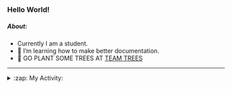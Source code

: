 ### Hello World!

##### About:
- Currently I am a student.
- 🌱 I’m learning how to make better documentation.
- 🌱 GO PLANT SOME TREES AT [TEAM TREES](https://teamtrees.org/)

---
<details>
  <summary>:zap: My Activity:</summary>
  
<!--START_SECTION:waka-->
![Code Time](http://img.shields.io/badge/Code%20Time-1%2C135%20hrs%2037%20mins-blue)

**I'm a Night 🦉** 

```text
🌞 Morning                1271 commits        ██░░░░░░░░░░░░░░░░░░░░░░░   08.79 % 
🌆 Daytime                5237 commits        █████████░░░░░░░░░░░░░░░░   36.22 % 
🌃 Evening                4160 commits        ███████░░░░░░░░░░░░░░░░░░   28.77 % 
🌙 Night                  3792 commits        ███████░░░░░░░░░░░░░░░░░░   26.22 % 
```
📅 **I'm Most Productive on Wednesday** 

```text
Monday                   2215 commits        ████░░░░░░░░░░░░░░░░░░░░░   15.32 % 
Tuesday                  1839 commits        ███░░░░░░░░░░░░░░░░░░░░░░   12.72 % 
Wednesday                3366 commits        ██████░░░░░░░░░░░░░░░░░░░   23.28 % 
Thursday                 1738 commits        ███░░░░░░░░░░░░░░░░░░░░░░   12.02 % 
Friday                   1397 commits        ██░░░░░░░░░░░░░░░░░░░░░░░   09.66 % 
Saturday                 1306 commits        ██░░░░░░░░░░░░░░░░░░░░░░░   09.03 % 
Sunday                   2599 commits        ████░░░░░░░░░░░░░░░░░░░░░   17.97 % 
```


📊 **This Week I Spent My Time On** 

```text
🔥 Editors: 
VS Code                  3 hrs 32 mins       █████████████████████████   100.00 % 

🐱‍💻 Projects: 
praise                   2 hrs 13 mins       ████████████████░░░░░░░░░   62.59 % 
gfg-frontend             1 hr 19 mins        █████████░░░░░░░░░░░░░░░░   37.41 % 
```


 Last Updated on 13/06/2023 19:08:32 UTC
<!--END_SECTION:waka-->
</details>
